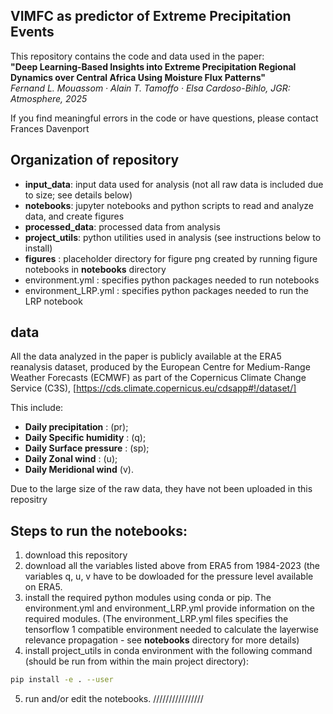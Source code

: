 ## VIMFC as predictor of Extreme Precipitation Events

This repository contains the code and data used in the paper:  
**"Deep Learning-Based Insights into Extreme Precipitation Regional Dynamics over Central Africa Using Moisture Flux Patterns"**  
*Fernand L. Mouassom · Alain T. Tamoffo · Elsa Cardoso-Bihlo, JGR: Atmosphere, 2025*

If you find meaningful errors in the code or have questions, please contact Frances Davenport

## Organization of repository 
* **input_data**: input data used for analysis (not all raw data is included due to size; see details below)
* **notebooks**: jupyter notebooks and python scripts to read and analyze data, and create figures
* **processed_data**: processed data from analysis
* **project_utils**: python utilities used in analysis (see instructions below to install)
* **figures** : placeholder directory for figure png created by running figure notebooks in **notebooks** directory
* environment.yml : specifies python packages needed to run notebooks
* environment_LRP.yml : specifies python packages needed to run the LRP notebook

## data
All the data analyzed in the paper is publicly available at the ERA5 reanalysis dataset, produced by the European Centre for Medium-Range Weather Forecasts (ECMWF) as part of the Copernicus Climate Change Service (C3S),  [https://cds.climate.copernicus.eu/cdsapp#!/dataset/] 

This include:

* **Daily precipitation** : (pr);
* **Daily Specific humidity** : (q);
* **Daily Surface pressure** : (sp);
* **Daily Zonal wind** : (u); 
* **Daily Meridional wind** (v).
 
Due to the large size of the raw data, they have not been uploaded in this repositry 

## Steps to run the notebooks:
1. download this repository  
2. download all the variables listed  above from ERA5 from 1984-2023 (the variables q, u, v have to be dowloaded for the pressure level available on ERA5. 
3. install the required python modules using conda or pip. The environment.yml and environment_LRP.yml provide information on the required modules. (The environment_LRP.yml files specifies the tensorflow 1 compatible environment needed to calculate the layerwise relevance propagation - see **notebooks** directory for more details)
4. install project_utils in conda environment with the following command (should be run from within the main project directory): 
```bash
pip install -e . --user
```
5. run and/or edit the notebooks. ////////////////

